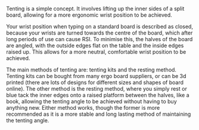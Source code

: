 Tenting is a simple concept. It involves lifting up the inner sides of a split board, allowing for a more ergonomic wrist position to be achieved. 

Your wrist position when typing on a standard board is described as closed, because your wrists are turned towards the centre of the board, which after long periods of use can cause RSI. To minimise this, the halves of the board are angled, with the outside edges flat on the table and the inside edges raised up. This allows for a more neutral, comfortable wrist position to be achieved. 

The main methods of tenting are: tenting kits and the resting method. Tenting kits can be bought from many ergo board suppliers, or can be 3d printed (there are lots of designs for different sizes and shapes of board online). The other method is the resting method, where you simply rest or blue tack the inner edges onto a raised platform between the halves, like a book, allowing the tenting angle to be achieved without having to buy anything new. Either method works, though the former is more recommended as it is a more stable and long lasting method of maintaining the tenting angle.